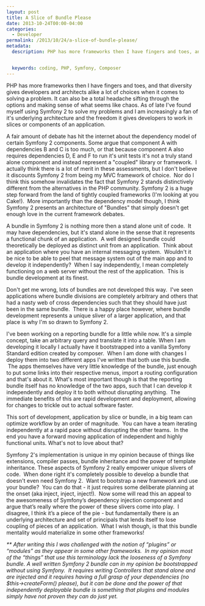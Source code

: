 ```yaml
---
layout: post
title: A Slice of Bundle Please
date: 2013-10-24T00:00-04:00
categories:
  - Developer
permalink: /2013/10/24/a-slice-of-bundle-please/
metadata:
  description: PHP has more frameworks then I have fingers and toes, and that diversity gives developers and architects alike a lot of choices when it comes to solving a problem.


  keywords: coding, PHP, Symfony, Composer
---
```

PHP has more frameworks then I have fingers and toes, and that diversity gives developers and architects alike a lot of choices when it comes to solving a problem. It can also be a total headache sifting through the options and making sense of what seems like chaos. As of late I've found myself using Symfony 2 to solve my problems and I am increasingly a fan of it's underlying architecture and the freedom it gives developers to work in slices or components of an application.

A fair amount of debate has hit the internet about the dependency model of certain Symfony 2 components. Some argue that component A with dependencies B and C is too much, or that because component A also requires dependencies D, E and F to run it's unit tests it's not a truly stand alone component and instead represent a "coupled" library or framework.  I actually think there is a lot of merit in these assessments, but I don't believe it discounts Symfony 2 from being my MVC framework of choice.  Nor do I think this somehow invalidates the fact that Symfony 2 stands distinctively different from the alternatives in the PHP community. Symfony 2 is a huge step forward from the land of tightly coupled frameworks (I'm looking at you Cake!).  More importantly than the dependency model though, I think Symfony 2 presents an architecture of "Bundles" that simply doesn't get enough love in the current framework debates.

A bundle in Symfony 2 is nothing more then a stand alone unit of code.  It may have dependencies, but it's stand alone in the sense that it represents a functional chunk of an application.  A well designed bundle could theoretically be deployed as distinct unit from an application.  Think about an application where you have an internal messaging system.  Wouldn't it be nice to be able to peel that message system out of the main app and to develop it independently?  When I say independently, I mean completely functioning on a web server without the rest of the application.  This is bundle development at its finest.

Don't get me wrong, lots of bundles are not developed this way.  I've seen applications where bundle divisions are completely arbitrary and others that had a nasty web of cross dependencies such that they should have just been in the same bundle.  There is a happy place however, where bundle development represents a unique sliver of a larger application, and that place is why I'm so drawn to Symfony 2.

I've been working on a reporting bundle for a little while now. It's a simple concept, take an arbitrary query and translate it into a table. When I am developing it locally I actually have it bootstrapped into a vanilla Symfony Standard edition created by composer.  When I am done with changes I deploy them into two different apps I've written that both use this bundle.  The apps themselves have very little knowledge of the bundle, just enough to put some links into their respective menus, import a routing configuration and that's about it. What's most important though is that the reporting bundle itself has no knowledge of the two apps, such that I can develop it independently and deploy it to both without disrupting anything.  The immediate benefits of this are rapid development and deployment, allowing for changes to trickle out to actual software faster.

This sort of development, application by slice or bundle, in a big team can optimize workflow by an order of magnitude.  You can have a team iterating independently at a rapid pace without disrupting the other teams.  In the end you have a forward moving application of independent and highly functional units. What's not to love about that?

Symfony 2's implementation is unique in my opinion because of things like extensions, compiler passes, bundle inheritance and the power of template inheritance. These aspects of Symfony 2 really empower unique slivers of code.  When done right it's completely possible to develop a bundle that doesn't even need Symfony 2.  Want to bootstrap a new framework and use your bundle?  You can do that - it just requires some deliberate planning at the onset (aka inject, inject, inject!).  Now some will read this an appeal to the awesomeness of Symfony’s dependency injection component and argue that’s really where the power of these slivers come into play.  I disagree, I think it’s a piece of the pie - but fundamentally there is an underlying architecture and set of principals that lends itself to lose coupling of pieces of an application.  What I wish though, is that this bundle mentality would materialize in some other frameworks!

_\*\* After writing this I was challenged with the notion of “plugins” or “modules” as they appear in some other frameworks.  In my opinion most of the “things” that use this terminology lack the looseness of a Symfony bundle. A well written Symfony 2 bundle can in my opinion be bootstrapped without using Symfony.  It requires writing Controllers that stand alone and are injected and it requires having a full grasp of your dependencies (no $this->createForm() please), but it can be done and the power of that independently deployable bundle is something that plugins and modules simply have not proven they can do just yet._
